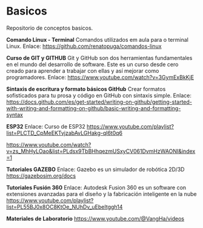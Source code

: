 # Basicos
Repositorio de conceptos basicos.

****Comando Linux - Terminal****
Comandos utilizados em aula para o terminal Linux.
Enlace: 
https://github.com/renatopuga/comandos-linux

****Curso de GIT y GITHUB****
Git y GitHub son dos herramientas fundamentales en el mundo del desarrollo de software. 
Este es un curso desde cero creado para aprender a trabajar con ellas y así mejorar como programadores.
Enlace: 
https://www.youtube.com/watch?v=3GymExBkKjE

****Sintaxis de escritura y formato básicos GitHub****
Crear formatos sofisticados para tu prosa y código en GitHub con sintaxis simple.
Enlace: 
https://docs.github.com/es/get-started/writing-on-github/getting-started-with-writing-and-formatting-on-github/basic-writing-and-formatting-syntax

****ESP32****
Enlace: Curso de ESP32
https://www.youtube.com/playlist?list=PLCTD_CpMeEKTvjzabAvLGHakg-ql6t0q6

https://www.youtube.com/watch?v=zs_MhHyLOao&list=PLdsx9TbBHhqezmUSxyCV061DvmHzWAONI&index=1

****Tutoriales GAZEBO****
Enlace: Gazebo es un simulador de robótica 2D/3D 
https://gazebosim.org/docs

****Tutoriales Fusión 360****
Enlace: Autodesk Fusion 360 es un software con extensiones avanzadas para el diseño y la fabricación inteligente en la nube
https://www.youtube.com/playlist?list=PL55BJ0x8OC8KtOe_NUhDv_uEbeItggh14

****Materiales de Laboratorio****
https://www.youtube.com/@VangHa/videos
